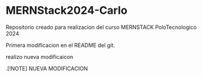 # MERNStack2024-Carlo

Repositorio creado para realizacion del curso MERNSTACK PoloTecnologico 2024 

Primera modificacion en el README del git.

realizo nueva modificaicon

.[!NOTE]
NUEVA MODIFICACION